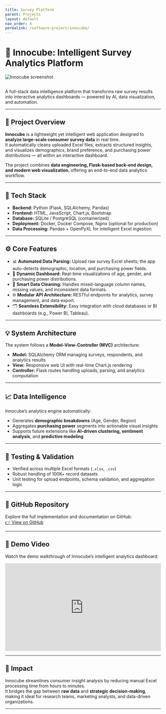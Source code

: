 ```yaml
---
title: Survey Platform
parent: Projects
layout: default
nav_order: 4
permalink: /software-project/innocube/
---
```


# 🧠 Innocube: Intelligent Survey Analytics Platform
<img src="/serenaintech/assets/images/innocube.png" alt="Innocube screenshot" style="width: auto; max-height: 300px; margin: 0 1.5rem 1rem 0;" />

A full-stack data intelligence platform that transforms raw survey results into interactive analytics dashboards — powered by AI, data visualization, and automation.

---

## 🎯 Project Overview

**Innocube** is a lightweight yet intelligent web application designed to **analyze large-scale consumer survey data** in real time.  
It automatically cleans uploaded Excel files, extracts structured insights, and visualizes demographics, brand preference, and purchasing power distributions — all within an interactive dashboard.

The project combines **data engineering, Flask-based back-end design, and modern web visualization**, offering an end-to-end data analytics workflow.

---

## 🔧 Tech Stack

- **Backend:** Python (Flask, SQLAlchemy, Pandas)
- **Frontend:** HTML, JavaScript, Chart.js, Bootstrap
- **Database:** SQLite / PostgreSQL (containerized)
- **Deployment:** Docker, Docker Compose, Nginx (optional for production)
- **Data Processing:** Pandas + OpenPyXL for intelligent Excel ingestion

---

## ⚙️ Core Features

- 📊 **Automated Data Parsing:** Upload raw survey Excel sheets; the app auto-detects demographic, location, and purchasing power fields.
- 🧩 **Dynamic Dashboard:** Real-time visualizations of age, gender, and purchasing power distributions.
- 🧠 **Smart Data Cleaning:** Handles mixed-language column names, missing values, and inconsistent data formats.
- 🌐 **Modular API Architecture:** RESTful endpoints for analytics, survey management, and data export.
- 🗂️ **Seamless Extensibility:** Easy integration with cloud databases or BI dashboards (e.g., Power BI, Tableau).

---

## 💡 System Architecture

The system follows a **Model-View-Controller (MVC)** architecture:
- **Model:** SQLAlchemy ORM managing surveys, respondents, and analytics results
- **View:** Responsive web UI with real-time Chart.js rendering
- **Controller:** Flask routes handling uploads, parsing, and analytics computation

---

## 📈 Data Intelligence

Innocube’s analytics engine automatically:
- Generates **demographic breakdowns** (Age, Gender, Region)
- Aggregates **purchasing power** segments into actionable visual insights
- Supports future extensions like **AI-driven clustering, sentiment analysis**, and **predictive modeling**

---

## 🧪 Testing & Validation

- Verified across multiple Excel formats (`.xlsx`, `.csv`)
- Robust handling of 100K+ record datasets
- Unit testing for upload endpoints, schema validation, and aggregation logic

---

## 🔗 GitHub Repository

Explore the full implementation and documentation on GitHub:  
[👉 View on GitHub](https://github.com/Serena6688/innocube2)

---

## 🎥 Demo Video

Watch the demo walkthrough of Innocube’s intelligent analytics dashboard:

<div style="position:relative;padding-bottom:56.25%;height:0;overflow:hidden;">
  <iframe src="https://www.youtube.com/embed/jyrr1nZk5WA" 
          style="position:absolute;top:0;left:0;width:100%;height:100%;" 
          frameborder="0" 
          allow="accelerometer; autoplay; clipboard-write; encrypted-media; gyroscope; picture-in-picture" 
          allowfullscreen>
  </iframe>
</div>

---

## 🌟 Impact

Innocube streamlines consumer insight analysis by reducing manual Excel processing time from hours to minutes.  
It bridges the gap between **raw data** and **strategic decision-making**, making it ideal for research teams, marketing analysts, and data-driven organizations.

---